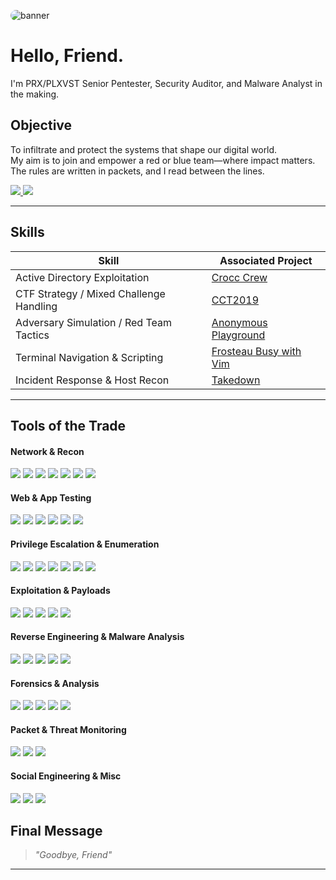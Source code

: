
<p>
  <img src="https://i.pinimg.com/1200x/46/57/fd/4657fd84c1d4dd852c864cc731c6a64c.jpg" alt="banner" style="border-radius: 100px;" />
</p>

# Hello, Friend.

I'm PRX/PLXVST
Senior Pentester, Security Auditor, and Malware Analyst in the making.   

## Objective
To infiltrate and protect the systems that shape our digital world.  
My aim is to join and empower a red or blue team—where impact matters.  
The rules are written in packets, and I read between the lines.

<a href="https://tryhackme.com/p/PRX">
  <img src="https://img.shields.io/badge/-TryHackMe_Profile-3C0D0D?&style=for-the-badge&logo=tryhackme&logoColor=white" />
</a>

<a href="https://instagram.com/prx.hacks">
  <img src="https://img.shields.io/badge/-Instagram_Profile-1A1A1A?&style=for-the-badge&logo=instagram&logoColor=E4405F" />
</a>

---

## Skills

| Skill                                         | Associated Project            |
|-----------------------------------------------|-------------------------------|
| Active Directory Exploitation                    | [Crocc Crew](https://tryhackme.com/room/crocccrew) |
| CTF Strategy / Mixed Challenge Handling          | [CCT2019](https://tryhackme.com/room/cct2019) |
| Adversary Simulation / Red Team Tactics          | [Anonymous Playground](https://tryhackme.com/room/anonymousplayground) |
| Terminal Navigation & Scripting                  | [Frosteau Busy with Vim](https://tryhackme.com/room/busyvimfrosteau) |
| Incident Response & Host Recon                   | [Takedown](https://tryhackme.com/room/takedown) |

---

## Tools of the Trade

#### Network & Recon
<div>
  <img src="https://img.shields.io/badge/-Nmap-3C3C3C?&style=for-the-badge&logo=gnometerminal&logoColor=white" />
  <img src="https://img.shields.io/badge/-Wireshark-46587C?&style=for-the-badge&logo=wireshark&logoColor=white" />
  <img src="https://img.shields.io/badge/-Masscan-5E5E5E?&style=for-the-badge&logo=linux&logoColor=white" />
  <img src="https://img.shields.io/badge/-Amass-4B4B4B?&style=for-the-badge&logo=linux&logoColor=white" />
  <img src="https://img.shields.io/badge/-Shodan-1A1A1A?&style=for-the-badge&logo=shodan&logoColor=white" />
  <img src="https://img.shields.io/badge/-Ffuf-6B6B6B?&style=for-the-badge&logo=linux&logoColor=white" />
  <img src="https://img.shields.io/badge/-Gobuster-5A5A5A?&style=for-the-badge&logo=linux&logoColor=white" />
</div>


#### Web & App Testing
<div>
  <img src="https://img.shields.io/badge/-Burp_Suite-A35432?&style=for-the-badge&logo=burpsuite&logoColor=white" />
  <img src="https://img.shields.io/badge/-OWASP_ZAP-333333?&style=for-the-badge&logo=owasp&logoColor=white" />
  <img src="https://img.shields.io/badge/-SQLmap-5C2C2C?&style=for-the-badge&logo=linux&logoColor=white" />
  <img src="https://img.shields.io/badge/-Postman-5B4741?&style=for-the-badge&logo=postman&logoColor=white" />
  <img src="https://img.shields.io/badge/-Dirb-333333?&style=for-the-badge&logo=linux&logoColor=white" />
  <img src="https://img.shields.io/badge/-Nikto-392852?&style=for-the-badge&logo=linux&logoColor=white" />
</div>

#### Privilege Escalation & Enumeration
<div>
  <img src="https://img.shields.io/badge/-LinPEAS-3C593C?&style=for-the-badge&logo=linux&logoColor=white" />
  <img src="https://img.shields.io/badge/-WinPEAS-1C4E80?&style=for-the-badge&logo=windows&logoColor=white" />
  <img src="https://img.shields.io/badge/-BloodHound-5B1F1F?&style=for-the-badge&logo=neo4j&logoColor=white" />
  <img src="https://img.shields.io/badge/-PowerView-2F4F6F?&style=for-the-badge&logo=windows&logoColor=white" />
  <img src="https://img.shields.io/badge/-Seatbelt-2E2F4F?&style=for-the-badge&logo=windows&logoColor=white" />
  <img src="https://img.shields.io/badge/-CrackMapExec-2D2D2D?&style=for-the-badge&logo=linux&logoColor=white" />
  <img src="https://img.shields.io/badge/-Kerbrute-1E1E1E?&style=for-the-badge&logo=linux&logoColor=white" />
</div>


#### Exploitation & Payloads
<div>
  <img src="https://img.shields.io/badge/-Metasploit-3B2A4A?&style=for-the-badge&logo=metasploit&logoColor=white" />
  <img src="https://img.shields.io/badge/-MSFvenom-5A3D8E?&style=for-the-badge&logo=linux&logoColor=white" />
  <img src="https://img.shields.io/badge/-ExploitDB-2D2D2D?&style=for-the-badge&logo=exploitdb&logoColor=white" />
  <img src="https://img.shields.io/badge/-Searchsploit-4B1E1E?&style=for-the-badge&logo=linux&logoColor=white" />
  <img src="https://img.shields.io/badge/-Impacket-4C2F2F?&style=for-the-badge&logo=python&logoColor=white" />
</div>


#### Reverse Engineering & Malware Analysis
<div>
  <img src="https://img.shields.io/badge/-Ghidra-511C1C?&style=for-the-badge&logo=apache&logoColor=white" />
  <img src="https://img.shields.io/badge/-IDA_Pro-363636?&style=for-the-badge&logo=protonmail&logoColor=white" />
  <img src="https://img.shields.io/badge/-x64dbg-444444?&style=for-the-badge&logo=windows&logoColor=white" />
  <img src="https://img.shields.io/badge/-OllyDbg-2F2F2F?&style=for-the-badge&logo=windows&logoColor=white" />
  <img src="https://img.shields.io/badge/-Radare2-5A1A1A?&style=for-the-badge&logo=radare&logoColor=white" />
</div>

#### Forensics & Analysis
<div>
  <img src="https://img.shields.io/badge/-Volatility-262626?&style=for-the-badge&logo=python&logoColor=white" />
  <img src="https://img.shields.io/badge/-Autopsy-1A1F3C?&style=for-the-badge&logo=forensic&logoColor=white" />
  <img src="https://img.shields.io/badge/-Binwalk-224E4E?&style=for-the-badge&logo=linux&logoColor=white" />
  <img src="https://img.shields.io/badge/-ExifTool-505050?&style=for-the-badge&logo=gnometerminal&logoColor=white" />
  <img src="https://img.shields.io/badge/-CyberChef-2F4F4F?&style=for-the-badge&logo=chef&logoColor=white" />
</div>


#### Packet & Threat Monitoring
<div>
  <img src="https://img.shields.io/badge/-Zeek-444E77?&style=for-the-badge&logo=zeek&logoColor=white" />
  <img src="https://img.shields.io/badge/-Suricata-751A1A?&style=for-the-badge&logo=suricata&logoColor=white" />
  <img src="https://img.shields.io/badge/-Snort-6B1E1E?&style=for-the-badge&logo=snort&logoColor=white" />
</div>


#### Social Engineering & Misc
<div>
  <img src="https://img.shields.io/badge/-SET-313131?&style=for-the-badge&logo=linux&logoColor=white" />
  <img src="https://img.shields.io/badge/-Maltego-1C1C1C?&style=for-the-badge&logo=maltego&logoColor=white" />
  <img src="https://img.shields.io/badge/-Sherlock-5F3A5A?&style=for-the-badge&logo=github&logoColor=white" />
</div>



## Final Message

> _"Goodbye, Friend"_   

---

